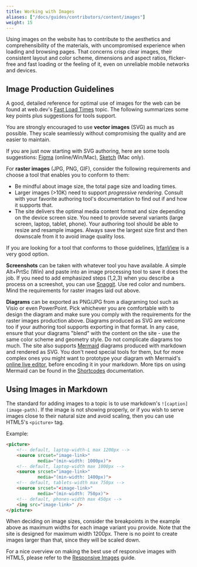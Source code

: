 ```yaml
---
title: Working with Images
aliases: ["/docs/guides/contributors/content/images"]
weight: 15
---
```


Using images on the website has to contribute to the aesthetics and comprehensibility of the materials, with uncompromised experience when loading and browsing pages. That concerns crisp clear images, their consistent layout and color scheme, dimensions and aspect ratios, flicker-free and fast loading or the feeling of it, even on unreliable mobile networks and devices.

## Image Production Guidelines

A good, detailed reference for optimal use of images for the web can be found at web.dev's [Fast Load Times](https://developers.google.com/web/fundamentals/performance/optimizing-content-efficiency/image-optimization?hl=en) topic. The following summarizes some key points plus suggestions for tools support.

You are strongly encouraged to use **vector images** (SVG) as much as possible. They scale seamlessly without compromising the quality and are easier to maintain.

If you are just now starting with SVG authoring, here are some tools suggestions: [Figma](https://www.figma.com/) (online/Win/Mac), [Sketch](https://www.sketch.com/) (Mac only).

For **raster images** (JPG, PNG, GIF), consider the following requirements and choose a tool that enables you to conform to them:

- Be mindful about image size, the total page size and loading times.
- Larger images (>10K) need to support _progressive rendering_. Consult with your favorite authoring tool's documentation to find out if and how it supports that.
- The site delivers the optimal media content format and size depending on the device screen size. You need to provide several variants (large screen, laptop, tablet, phone). Your authoring tool should be able to resize and resample images. Always save the largest size first and then downscale from it to avoid image quality loss.

If you are looking for a tool that conforms to those guidelines, [IrfanView](https://www.irfanview.com/) is a very good option.

**Screenshots** can be taken with whatever tool you have available. A simple Alt+PrtSc (Win) and paste into an image processing tool to save it does the job. If you need to add emphasized steps (1,2,3) when you describe a process on a screeshot, you can use [Snaggit](https://www.techsmith.com/screen-capture.html). Use red color and numbers. Mind the requirements for raster images laid out above.

**Diagrams** can be exported as PNG/JPG from a diagraming tool such as Visio or even PowerPoint. Pick whichever you are comfortable with to design the diagram and make sure you comply with the requirements for the raster images production above. Diagrams produced as SVG are welcome too if your authoring tool supports exporting in that format. In any case, ensure that your diagrams "blend" with the content on the site - use the same color scheme and geometry style. Do not complicate diagrams too much. The site also supports [Mermaid](https://mermaid-js.github.io/mermaid/#/) diagrams produced with markdown and rendered as SVG. You don't need special tools for them, but for more complex ones you might want to prototype your diagram wth Mermaid's [online live editor](https://mermaidjs.github.io/mermaid-live-editor), before encoding it in your markdown. More tips on using Mermaid can be found in the [Shortcodes](./shortcodes.md#mermaid) documentation.

## Using Images in Markdown

The standard for adding images to a topic is to use markdown's `![caption](image-path)`. If the image is not showing properly, or if you wish to serve images close to their natural size and avoid scaling, then you can use HTML5's `<picture>` tag.

Example:

```html
<picture>
    <!-- default, laptop-width-L max 1200px -->
    <source srcset="image-link>"
            media="(min-width: 1000px)">
    <!-- default, laptop-width max 1000px -->
    <source srcset="image-link>"
            media="(min-width: 1400px)">
    <!-- default, tablets-width max 750px -->
    <source srcset="<image-link>"
            media="(min-width: 750px)">
    <!-- default, phones-width max 450px -->
    <img src="image-link>" />
</picture>
```

When deciding on image sizes, consider the breakpoints in the example above as maximum widths for each image variant you provide. Note that the site is designed for maximum width 1200px. There is no point to create images larger than that, since they will be scaled down.

For a nice overview on making the best use of responsive images with HTML5, please refer to the [Responsive Images](https://developer.mozilla.org/en-US/docs/Learn/HTML/Multimedia_and_embedding/Responsive_images) guide.
